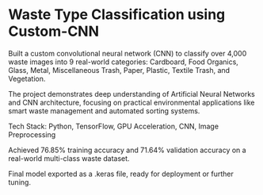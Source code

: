 # Waste Type Classification using Custom-CNN
Built a custom convolutional neural network (CNN) to classify over 4,000 waste images into 9 real-world categories: Cardboard, Food Organics, Glass, Metal, Miscellaneous Trash, Paper, Plastic, Textile Trash, and Vegetation.

The project demonstrates deep understanding of Artificial Neural Networks and CNN architecture, focusing on practical environmental applications like smart waste management and automated sorting systems.

Tech Stack: Python, TensorFlow, GPU Acceleration, CNN, Image Preprocessing

Achieved 76.85% training accuracy and 71.64% validation accuracy on a real-world multi-class waste dataset.

Final model exported as a .keras file, ready for deployment or further tuning.
